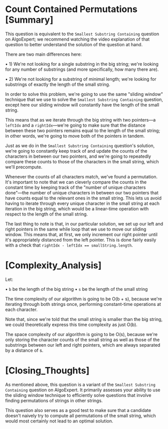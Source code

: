 # Count Contained Permutations [Summary]

This question is equivalent to the `Smallest Substring Containing` question on AlgoExpert; we recommend watching the video explanation of that question to better understand the solution of the question at hand.

There are two main differences here:

  • 1) We're not looking for a single substring in the big string; we're looking for any number of substrings (and more specifically, how many there are).
  
  • 2) We're not looking for a substring of minimal length; we're looking for substrings of exactly the length of the small string.

In order to solve this problem, we're going to use the same "sliding window" technique that we use to solve the `Smallest Substring Containing` question, except here our sliding window will constantly have the length of the small string.

This means that as we iterate through the big string with two pointers—a `leftIdx` and a `rightIdx`—we're going to make sure that the distance between these two pointers remains equal to the length of the small string; in other words, we're going to move both of the pointers in tandem.

Just as we do in the `Smallest Substring Containing` question's solution, we're going to constantly keep track of and update the counts of the characters in between our two pointers, and we're going to repeatedly compare these counts to those of the characters in the small string, which we'll precompute.

Whenever the counts of all characters match, we've found a permutation. It's important to note that we can cleverly compare the counts in the constant time by keeping track of the "number of unique characters done"—the number of unique characters in between our two pointers that have counts equal to the relevant ones in the small string. This lets us avoid having to iterate through every unique character in the small string at each iteration in the big string, which would be a linear-time operation with respect to the length of the small string.

The last thing to note is that, in our particular solution, we set up our left and right pointers in the same while loop that we use to move our sliding window. This means that, at first, we only increment our right pointer until it's appropriately distanced from the left pointer. This is done fairly easily with a check that `rightIdx - leftIdx == smallString.length`.

# [Complexity_Analysis]

Let:

  • `b` be the length of the big string
  • `s` be the length of the small string

The time complexity of our algorithm is going to be O(b + s), because we're iterating through both strings once, performing constant-time operations at each character.

Note that, since we're told that the small string is smaller than the big string, we could theoretically express this time complexity as just O(b).

The space complexity of our algorithm is going to be O(s), because we're only storing the character counts of the small string as well as those of the substrings between our left and right pointers, which are always separated by a distance of s.

# [Closing_Thoughts]

As mentioned above, this question is a variant of the `Smallest Substring Containing` question on AlgoExpert. It primarily assesses your ability to use the sliding window technique to efficiently solve questions that involve finding permutations of strings in other strings.

This question also serves as a good test to make sure that a candidate doesn't naively try to compute all permutations of the small string, which would most certainly not lead to an optimal solution.
